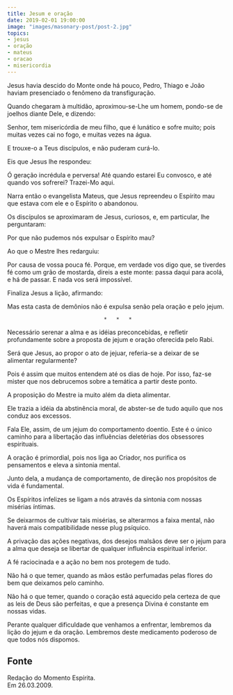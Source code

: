 ```yaml
---
title: Jesum e oração
date: 2019-02-01 19:00:00
image: "images/masonary-post/post-2.jpg"
topics: 
- jesus
- oração
- mateus
- oracao
- misericordia
---
```


Jesus havia descido do Monte onde há pouco, Pedro, Thiago e João haviam
presenciado o fenômeno da transfiguração.

Quando chegaram à multidão, aproximou-se-Lhe um homem, pondo-se de joelhos
diante Dele, e dizendo:

Senhor, tem misericórdia de meu filho, que é lunático e sofre muito; pois
muitas vezes cai no fogo, e muitas vezes na água.

E trouxe-o a Teus discípulos, e não puderam curá-lo.

Eis que Jesus lhe respondeu:

Ó geração incrédula e perversa! Até quando estarei Eu convosco, e até quando
vos sofrerei? Trazei-Mo aqui.

Narra então o evangelista Mateus, que Jesus repreendeu o Espírito mau que
estava com ele e o Espírito o abandonou.

Os discípulos se aproximaram de Jesus, curiosos, e, em particular, lhe
perguntaram:

Por que não pudemos nós expulsar o Espírito mau?

Ao que o Mestre lhes redarguiu:

Por causa de vossa pouca fé. Porque, em verdade vos digo que, se tiverdes fé
como um grão de mostarda, direis a este monte: passa daqui para acolá, e há de
passar. E nada vos será impossível.

Finaliza Jesus a lição, afirmando:

Mas esta casta de demônios não é expulsa senão pela oração e pelo jejum.

                                   *   *   *

Necessário serenar a alma e as idéias preconcebidas, e refletir profundamente
sobre a proposta de jejum e oração oferecida pelo Rabi.

Será que Jesus, ao propor o ato de jejuar, referia-se a deixar de se alimentar
regularmente?

Pois é assim que muitos entendem até os dias de hoje. Por isso, faz-se mister
que nos debrucemos sobre a temática a partir deste ponto.

A proposição do Mestre ia muito além da dieta alimentar.

Ele trazia a idéia da abstinência moral, de abster-se de tudo aquilo que nos
conduz aos excessos.

Fala Ele, assim, de um jejum do comportamento doentio. Este é o único caminho
para a libertação das influências deletérias dos obsessores espirituais.

A oração é primordial, pois nos liga ao Criador, nos purifica os pensamentos e
eleva a sintonia mental.

Junto dela, a mudança de comportamento, de direção nos propósitos de vida é
fundamental.

Os Espíritos infelizes se ligam a nós através da sintonia com nossas misérias
íntimas.

Se deixarmos de cultivar tais misérias, se alterarmos a faixa mental, não
haverá mais compatibilidade nesse plug psíquico.

A privação das ações negativas, dos desejos malsãos deve ser o jejum para a
alma que deseja se libertar de qualquer influência espiritual inferior.

A fé raciocinada e a ação no bem nos protegem de tudo.

Não há o que temer, quando as mãos estão perfumadas pelas flores do bem que
deixamos pelo caminho.

Não há o que temer, quando o coração está aquecido pela certeza de que as leis
de Deus são perfeitas, e que a presença Divina é constante em nossas vidas.

Perante qualquer dificuldade que venhamos a enfrentar, lembremos da lição do
jejum e da oração. Lembremos deste medicamento poderoso de que todos nós
dispomos.

## Fonte
Redação do Momento Espírita.  
Em 26.03.2009.
